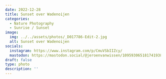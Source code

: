 ```yaml
---
date: 2022-12-28
title: Sunset over Wadenoijen
categories:
  - Nature Photography
  - Sunrise / Sunset
image:
  img: ../../assets/photos/_D017786-Edit-2.jpg
  alt: Sunset over Wadenoijen
socials:
  instagram: https://www.instagram.com/p/CmuVSbIIZcy/
  mastodon: https://mastodon.social/@jeroenvanwissen/109593065181741938
draft: false
type: photo
description: ''
---
```

